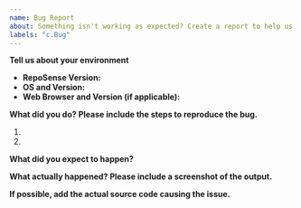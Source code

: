 ```yaml
---
name: Bug Report
about: Something isn't working as expected? Create a report to help us improve.
labels: "c.Bug"
---
```


<!--
  Before opening a new issue, please search existing issues:  https://github.com/reposense/RepoSense/issues
-->

**Tell us about your environment**

* **RepoSense Version:**
* **OS and Version:**
* **Web Browser and Version (if applicable):**


**What did you do? Please include the steps to reproduce the bug.**

1. 
1. 


**What did you expect to happen?**


**What actually happened? Please include a screenshot of the output.**


**If possible, add the actual source code causing the issue.**
<!-- Paste the source code below: -->
```js

```